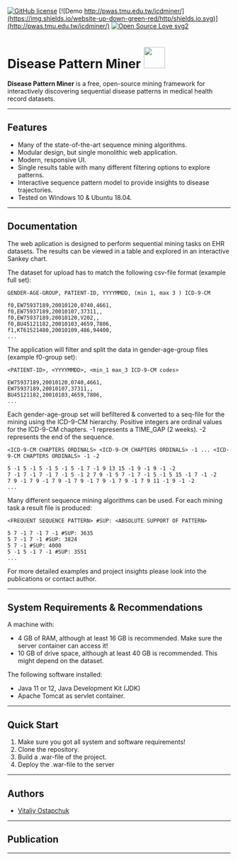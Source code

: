 [![GitHub license](https://img.shields.io/github/license/Naereen/StrapDown.js.svg)](LICENCE.md)
[![Demo http://pwas.tmu.edu.tw/icdminer/](https://img.shields.io/website-up-down-green-red/http/shields.io.svg)](http://pwas.tmu.edu.tw/icdminer/)
[![Open Source Love svg2](https://badges.frapsoft.com/os/v2/open-source.svg?v=103)](https://github.com/ellerbrock/open-source-badges/)


# Disease Pattern Miner <img src="https://github.com/vitaliy-ostapchuk93/disease-pattern-miner/blob/master/PatternMiner/app/src/main/webapp/resources/static/img/logo.png" width="48">

**Disease Pattern Miner** is a free, open-source mining framework for interactively discovering sequential disease patterns in medical health record datasets.

******

## Features

- Many of the state-of-the-art sequence mining algorithms.
- Modular design, but single monolithic web application.
- Modern, responsive UI.
- Single results table with many different filtering options to explore patterns.
- Interactive sequence pattern model to provide insights to disease trajectories.
- Tested on Windows 10 & Ubuntu 18.04.

******

## Documentation

The web aplication is designed to perform sequential mining tasks on EHR datasets. 
The results can be viewed in a table and explored in an interactive Sankey chart.

The dataset for upload has to match the following csv-file format (example full set):
```
GENDER-AGE-GROUP, PATIENT-ID, YYYYMMDD, (min 1, max 3 ) ICD-9-CM 

f0,EW75937189,20010120,0740,4661,
f0,EW75937189,20010107,37311,,
f0,EW75937189,20010120,V202,,
f0,BU45121182,20010103,4659,7806,
f1,KT61521480,20010109,486,94400,
...
```

The application will filter and split the data in gender-age-group files (example f0-group set):
```
<PATIENT-ID>, <YYYYMMDD>, <min_1 max_3 ICD-9-CM codes>

EW75937189,20010120,0740,4661,
EW75937189,20010107,37311,,
BU45121182,20010103,4659,7806,
...
```

Each gender-age-group set will befiltered & converted to a seq-file for the mining using the ICD-9-CM hierarchy.
Positive integers are ordinal values for the ICD-9-CM chapters. -1 represents a TIME_GAP (2 weeks). -2 represents the end of the sequence.
```
<ICD-9-CM CHAPTERS ORDINALS> <ICD-9-CM CHAPTERS ORDINALS> -1 ... <ICD-9-CM CHAPTERS ORDINALS> -1 -2

5 -1 5 -1 5 -1 5 -1 5 -1 7 -1 9 13 15 -1 9 -1 9 -1 -2
7 -1 7 -1 7 -1 7 -1 5 -1 2 7 9 -1 5 7 -1 7 -1 5 -1 5 15 -1 7 -1 -2
7 9 -1 7 9 -1 7 9 -1 7 9 -1 7 9 -1 7 9 -1 7 9 11 -1 9 -1 -2
...
```

Many different sequence mining algorithms can be used. For each mining task a result file is produced:
```
<FREQUENT SEQUENCE PATTERN> #SUP: <ABSOLUTE SUPPORT OF PATTERN>

5 7 -1 7 -1 7 -1 #SUP: 3635
5 7 -1 7 -1 #SUP: 3824
5 7 -1 #SUP: 4000
5 -1 5 -1 7 -1 #SUP: 3551
...
```


For more detailed examples and project insights please look into the publications or contact author.


******

## System Requirements & Recommendations

A machine with:
- 4 GB of RAM, although at least 16 GB is recommended. Make sure the server container can access it!
- 10 GB of drive space, although at least 40 GB is recommended. This might depend on the dataset.

The following software installed:
- Java 11 or 12, Java Development Kit (JDK)
- Apache Tomcat as servlet container.

******

## Quick Start

1) Make sure you got all system and software requirements!
2) Clone the repository.
3) Build a .war-file of the project.
4) Deploy the .war-file to the server

******

## Authors
* [Vitaliy Ostapchuk](mailto:vostapch@stud.hs-heilbronn.de)
******

## Publication


******
